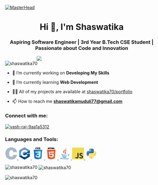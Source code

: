 [![MasterHead](https://user-images.githubusercontent.com/109351602/202650321-7f4da361-f98f-4345-8df4-adf352a11322.gif)](https://shaswatika70.io)
<h1 align="center">Hi 👋, I'm Shaswatika</h1>
<h3 align="center">Aspiring Software Engineer | 3rd Year B.Tech CSE Student | Passionate about Code and Innovation</h3>
<img align="right" alt"Coding" width="400" src="https://repository-images.githubusercontent.com/462900780/0a10af70-6cbf-46df-9071-0ff586a3b1d6">


<p align="left"> <img src="https://komarev.com/ghpvc/?username=shaswatika70&label=Profile%20views&color=0e75b6&style=flat" alt="shaswatika70" /> </p>

- 🔭 I’m currently working on **Developing My Skills**

- 🌱 I’m currently learning **Web Development**

- 👨‍💻 All of my projects are available at [shaswatika70/portfolio](https://shaswatika70.github.io/My-Portfolio/)

- 📫 How to reach me **shaswatikamuduli77@gmail.com**

<h3 align="left">Connect with me:</h3>
<p align="left">
<a href="https://linkedin.com/in/shaswatika70" target="blank"><img align="center" src="https://raw.githubusercontent.com/rahuldkjain/github-profile-readme-generator/master/src/images/icons/Social/linked-in-alt.svg" alt="yash-raj-9aa1a5312" height="30" width="40" /></a>

<h3 align="left">Languages and Tools:</h3>
<p align="left"> <a href="https://www.cprogramming.com/" target="_blank" rel="noreferrer"> <img src="https://raw.githubusercontent.com/devicons/devicon/master/icons/c/c-original.svg" alt="c" width="40" height="40"/> </a> <a href="https://www.w3schools.com/cpp/" target="_blank" rel="noreferrer"> <img src="https://raw.githubusercontent.com/devicons/devicon/master/icons/cplusplus/cplusplus-original.svg" alt="cplusplus" width="40" height="40"/> </a> <a href="https://www.w3schools.com/css/" target="_blank" rel="noreferrer"> <img src="https://raw.githubusercontent.com/devicons/devicon/master/icons/css3/css3-original-wordmark.svg" alt="css3" width="40" height="40"/> </a> <a href="https://www.w3.org/html/" target="_blank" rel="noreferrer"> <img src="https://raw.githubusercontent.com/devicons/devicon/master/icons/html5/html5-original-wordmark.svg" alt="html5" width="40" height="40"/> </a> <a href="https://www.java.com" target="_blank" rel="noreferrer"> <img src="https://raw.githubusercontent.com/devicons/devicon/master/icons/java/java-original.svg" alt="java" width="40" height="40"/> </a> <a href="https://developer.mozilla.org/en-US/docs/Web/JavaScript" target="_blank" rel="noreferrer"> <img src="https://raw.githubusercontent.com/devicons/devicon/master/icons/javascript/javascript-original.svg" alt="javascript" width="40" height="40"/> </a> <a href="https://www.python.org" target="_blank" rel="noreferrer"> <img src="https://raw.githubusercontent.com/devicons/devicon/master/icons/python/python-original.svg" alt="python" width="40" height="40"/> </a> </p>

<p><img align="left" src="https://github-readme-stats.vercel.app/api/top-langs?username=shaswatika70&show_icons=true&locale=en&layout=compact" alt="shaswatika70" /></p>

<p>&nbsp;<img align="center" src="https://github-readme-stats.vercel.app/api?username=shaswatika70&show_icons=true&locale=en" alt="shaswatika70" /></p>

<p><img align="center" src="https://github-readme-streak-stats.herokuapp.com/?user=shaswatika70&" alt="shaswatika70" /></p>

